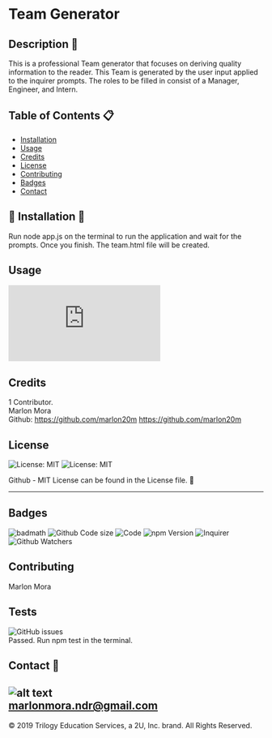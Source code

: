 # Team Generator 
          
## Description :necktie:
      
This is a professional Team generator that focuses on deriving quality information to the reader. This Team is generated by the user input applied to the inquirer prompts. The roles to be filled in consist of a Manager, Engineer, and Intern.
          
          
## Table of Contents :clipboard:
          
* [Installation](#installation)
* [Usage](#usage)
* [Credits](#credits)
* [License](#license)
* [Contributing](#Contributing)
* [Badges](#Badges)
* [Contact](#Contact)
          
          
## :construction: Installation :construction:
          
Run node app.js on the terminal to run the application and wait for the prompts. Once you finish. The team.html file will be created. 
          
## Usage 
![kb usage](https://badge-size.herokuapp.com/Naereen/StrapDown.js/master/strapdown.min.js)</br >

          
## Credits
1 Contributor. </br > 
Marlon Mora </br >
Github: https://github.com/marlon20m https://github.com/marlon20m
          
## License
          
![License: MIT](https://img.shields.io/badge/License-MIT-blue.svg)
![License: MIT](https://img.shields.io/badge/License-MIT-green.svg)

          
Github - MIT License can be found in the License file. :file_folder:

---


          
## Badges
          
![badmath](https://img.shields.io/github/languages/top/nielsenjared/badmath)
![Github Code size](https://img.shields.io/github/languages/code-size/marlon20m/Good-Readme-Generator)
![Code](https://img.shields.io/github/languages/top/marlon20m/Good-Readme-Generator?style=plastic)
![npm Version](https://img.shields.io/npm/v/npm)
![Inquirer](https://img.shields.io/node/v/inquirer)
![Github Watchers](https://img.shields.io/github/watchers/marlon20m/Good-Readme-Generator?style=social)          
          
## Contributing
          
Marlon Mora

## Tests

![GitHub issues](https://img.shields.io/github/issues/Naereen/StrapDown.js.svg) </br >
Passed. Run npm test in the terminal. 
          
## Contact :email:
          
![alt text](https://avatars0.githubusercontent.com/u/62806466?v=4)</br >
marlonmora.ndr@gmail.com
---
© 2019 Trilogy Education Services, a 2U, Inc. brand. All Rights Reserved.
